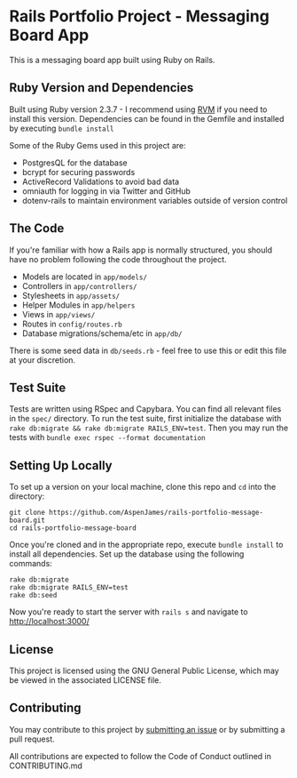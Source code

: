# Rails Portfolio Project - Messaging Board App

This is a messaging board app built using Ruby on Rails.

## Ruby Version and Dependencies

Built using Ruby version 2.3.7 - I recommend using [RVM](rvm.io) if you need to install this version. Dependencies can be found in the Gemfile and installed by executing `bundle install`

Some of the Ruby Gems used in this project are:
- PostgresQL for the database
- bcrypt for securing passwords
- ActiveRecord Validations to avoid bad data
- omniauth for logging in via Twitter and GitHub
- dotenv-rails to maintain environment variables outside of version control

## The Code

If you're familiar with how a Rails app is normally structured, you should have no problem following the code throughout the project.
- Models are located in `app/models/`
- Controllers in `app/controllers/`
- Stylesheets in `app/assets/`
- Helper Modules in `app/helpers`
- Views in `app/views/`
- Routes in `config/routes.rb`
- Database migrations/schema/etc in `app/db/`

There is some seed data in `db/seeds.rb` - feel free to use this or edit this file at your discretion.

## Test Suite

Tests are written using RSpec and Capybara. You can find all relevant files in the `spec/` directory.
To run the test suite, first initialize the database with `rake db:migrate && rake db:migrate RAILS_ENV=test`. Then you may run the tests with `bundle exec rspec --format documentation`

## Setting Up Locally

To set up a version on your local machine, clone this repo and `cd` into the directory:
```
git clone https://github.com/AspenJames/rails-portfolio-message-board.git
cd rails-portfolio-message-board
```

Once you're cloned and in the appropriate repo, execute `bundle install` to install all dependencies. Set up the database using the following commands:
```
rake db:migrate
rake db:migrate RAILS_ENV=test
rake db:seed
```

Now you're ready to start the server with `rails s` and navigate to [http://localhost:3000/](http://localhost:3000/)

## License

This project is licensed using the GNU General Public License, which may be viewed in the associated LICENSE file. 

## Contributing

You may contribute to this project by [submitting an issue](https://github.com/AspenJames/rails-portfolio-message-board/issues) or by submitting a pull request.

All contributions are expected to follow the Code of Conduct outlined in CONTRIBUTING.md
